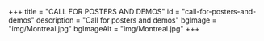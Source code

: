 +++
title = "CALL FOR POSTERS AND DEMOS"
id = "call-for-posters-and-demos"
description = "Call for posters and demos"
bgImage = "img/Montreal.jpg"
bgImageAlt = "img/Montreal.jpg"
+++
